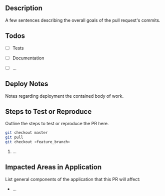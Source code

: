 ## Description
A few sentences describing the overall goals of the pull request's commits.


## Todos
- [ ] Tests
- [ ] Documentation
- [ ] ...


## Deploy Notes
Notes regarding deployment the contained body of work.


## Steps to Test or Reproduce
Outline the steps to test or reproduce the PR here.

```sh
git checkout master
git pull
git checkout <feature_branch>
```

1. ...


## Impacted Areas in Application
List general components of the application that this PR will affect:

* ...
